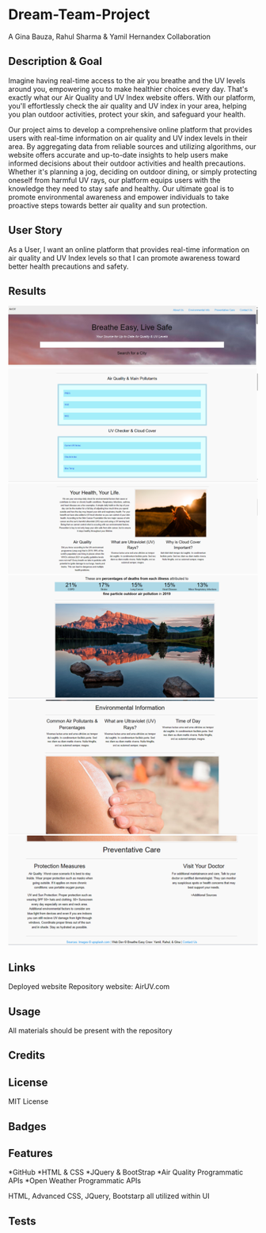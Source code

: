 # Dream-Team-Project
A Gina Bauza, Rahul Sharma &amp; Yamil Hernandex Collaboration

## Description & Goal

Imagine having real-time access to the air you breathe and the UV levels around you, empowering you to make healthier choices every day. That's exactly what our Air Quality and UV Index website offers. With our platform, you'll effortlessly check the air quality and UV index in your area, helping you plan outdoor activities, protect your skin, and safeguard your health.

Our project aims to develop a comprehensive online platform that provides users with real-time information on air quality and UV index levels in their area. By aggregating data from reliable sources and utilizing algorithms, our website offers accurate and up-to-date insights to help users make informed decisions about their outdoor activities and health precautions. Whether it's planning a jog, deciding on outdoor dining, or simply protecting oneself from harmful UV rays, our platform equips users with the knowledge they need to stay safe and healthy. Our ultimate goal is to promote environmental awareness and empower individuals to take proactive steps towards better air quality and sun protection.

## User Story 
As a User, I want an online platform that provides real-time information on air quality and UV Index levels so that I can promote awareness toward better health precautions and safety.


## Results 
![alt text](image.png)
![alt text](image-1.png)
![alt text](image-2.png)
![alt text](image-3.png)
![alt text](image-4.png)
![alt text](image-5.png)



## Links 
Deployed website 
Repository website: AirUV.com


## Usage


All materials should be present with the repository


## Credits



## License 

MIT License 


## Badges 



## Features 

 *GitHub
 *HTML & CSS
 *JQuery & BootStrap
 *Air Quality Programmatic APIs
 *Open Weather Programmatic APIs




HTML, Advanced CSS, JQuery, Bootstarp all utilized within UI 

## Tests